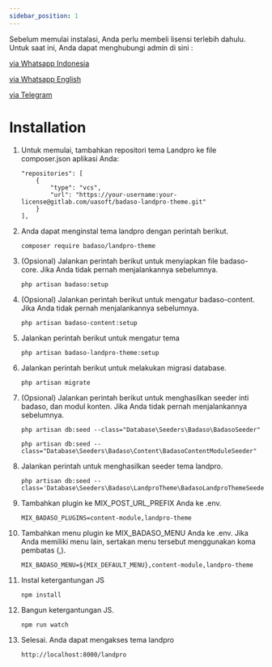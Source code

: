 ```yaml
---
sidebar_position: 1
---
```

Sebelum memulai instalasi, Anda perlu membeli lisensi terlebih dahulu. Untuk saat ini, Anda dapat menghubungi admin di sini :

[via Whatsapp Indonesia](https://api.whatsapp.com/send?phone=6282169273195&text=Saya%20ingin%20beli%20Badaso%20Menit%20Theme%20)

[via Whatsapp English](https://api.whatsapp.com/send?phone=6282169273195&text=I%20want%20to%20buy%20Badaso%20Menit%20Theme%20)

[via Telegram](https://t.me/uasoft_support)

# Installation

1. Untuk memulai, tambahkan repositori tema Landpro ke file composer.json aplikasi Anda:

    ```
    "repositories": [
        {
            "type": "vcs",
            "url": "https://your-username:your-license@gitlab.com/uasoft/badaso-landpro-theme.git"
        }
    ],

    ```
1. Anda dapat menginstal tema landpro dengan perintah berikut.

    ```
    composer require badaso/landpro-theme
    ```

1. (Opsional) Jalankan perintah berikut untuk menyiapkan file badaso-core. Jika Anda tidak pernah menjalankannya sebelumnya.

    ```
    php artisan badaso:setup
    ```
1. (Opsional) Jalankan perintah berikut untuk mengatur badaso-content. Jika Anda tidak pernah menjalankannya sebelumnya.

    ```
    php artisan badaso-content:setup
    ```

1. Jalankan perintah berikut untuk mengatur tema

    ```
    php artisan badaso-landpro-theme:setup
    ```

1. Jalankan perintah berikut untuk melakukan migrasi database.

    ```
    php artisan migrate
    ```

1. (Opsional) Jalankan perintah berikut untuk menghasilkan seeder inti badaso, dan modul konten. Jika Anda tidak pernah menjalankannya sebelumnya.

    ```
    php artisan db:seed --class="Database\Seeders\Badaso\BadasoSeeder"

    php artisan db:seed --class="Database\Seeders\Badaso\Content\BadasoContentModuleSeeder"
    ```

1.  Jalankan perintah untuk menghasilkan seeder tema landpro.

    ```
    php artisan db:seed --class='Database\Seeders\Badaso\LandproTheme\BadasoLandproThemeSeeder'
    ```

1. Tambahkan plugin ke MIX_POST_URL_PREFIX Anda ke .env.

    ```
    MIX_BADASO_PLUGINS=content-module,landpro-theme
    ```

1. Tambahkan menu plugin ke MIX_BADASO_MENU Anda ke .env. Jika Anda memiliki menu lain, sertakan menu tersebut menggunakan koma pembatas (,).
    ```
    MIX_BADASO_MENU=${MIX_DEFAULT_MENU},content-module,landpro-theme
    ```

1. Instal ketergantungan JS
    ```
    npm install
    ```

1. Bangun ketergantungan JS.
    ```
    npm run watch
    ```

1. Selesai. Anda dapat mengakses tema landpro
    ```
    http://localhost:8000/landpro
    ```
    


